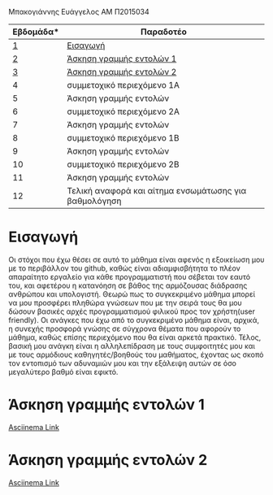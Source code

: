 Μπακογιάννης Ευάγγελος 
ΑΜ Π2015034

| Εβδομάδα* | Παραδοτέο |
| --- | --- |
| <a href="#A">1</a> |<a href="#A">Εισαγωγή </a> |
| <a href="#B">2</a> | <a href="#B">Άσκηση γραμμής εντολών 1 </a> |
| <a href="#C">3</a> | <a href="#C">Άσκηση γραμμής εντολών 2</a> |
| 4 | συμμετοχικό περιεχόμενο 1A |
| 5 | Άσκηση γραμμής εντολών |
| 6 | συμμετοχικό περιεχόμενο 2A |
| 7 | Άσκηση γραμμής εντολών |
| 8 | συμμετοχικό περιεχόμενο 1B |
| 9 | Άσκηση γραμμής εντολών |
| 10 | συμμετοχικό περιεχόμενο 2B |
| 11 | Άσκηση γραμμής εντολών |
| 12 | Τελική αναφορά και αίτημα ενσωμάτωσης για βαθμολόγηση |

# <a name="A">Εισαγωγή</a>
Οι στόχοι που έχω θέσει σε αυτό το μάθημα είναι αφενός η εξοικείωση μου με το περιβάλλον του github, καθώς είναι αδιαμφισβήτητα το πλέον απαραίτητο εργαλείο για κάθε προγραμματιστή που σέβεται τον εαυτό του, και αφετέρου η κατανόηση σε βάθος της αρμόζουσας διάδρασης ανθρώπου και υπολογιστή. Θεωρώ πως το συγκεκριμένο μάθημα μπορεί να μου προσφέρει πληθώρα γνώσεων που με την σειρά τους θα μου δώσουν βασικές αρχές προγραμματισμού φιλικού προς τον χρήστη(user friendly). Οι ανάγκες που έχω από το συγκεκριμένο μάθημα είναι, αρχικά, η συνεχής προσφορά γνώσης σε σύγχρονα θέματα που αφορούν το μάθημα, καθώς επίσης περιεχόμενο που θα είναι αρκετά πρακτικό. Τέλος, βασική μου ανάγκη είναι η αλληλεπίδραση με τους συμφοιτητές μου και με τους αρμόδιους καθηγητές/βοηθούς του μαθήματος, έχοντας ως σκοπό τον εντοπισμό των αδυναμιών μου και την εξάλειψη αυτών σε όσο μεγαλύτερο βαθμό είναι εφικτό.


# <a name="B">Άσκηση γραμμής εντολών 1</a>
 [Asciinema Link](https://asciinema.org/a/LMjFsVWXbgGeY3eKe7FAV736A)


# <a name="C">Άσκηση γραμμής εντολών 2</a>
[Asciinema Link](https://asciinema.org/a/4VkGwhESQpdTOr8NNhTV0MCx1)
